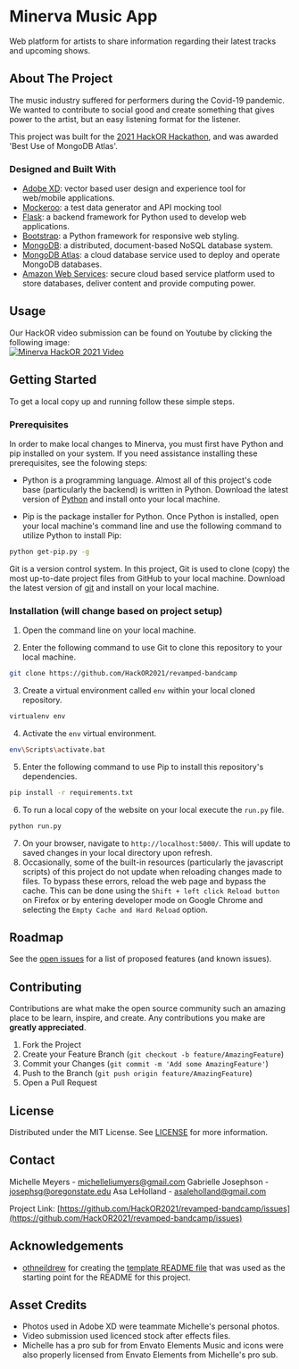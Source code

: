 # Minerva Music App
Web platform for artists to share information regarding their latest tracks and upcoming shows.


<!-- ABOUT THE PROJECT -->
## About The Project

The music industry suffered for performers during the Covid-19 pandemic. We wanted to contribute to social good and create something that gives power to the artist, but an easy listening format for the listener.

This project was built for the [2021 HackOR Hackathon](https://devpost.com/software/minerva-music-app), and was awarded 'Best Use of MongoDB Atlas'.

<!-- The project is hosted live on Heroku at https://team-cs-cats.herokuapp.com/ -->
<!-- The project is hosted live at http://flip2.engr.oregonstate.edu:5147/ -->


<!-- **Note: When loading the hosted website, please be patient as it takes several seconds for the Heroku server to spin up and load the site files.** -->


<!-- ### Built With -->
### Designed and Built With
* [Adobe XD](https://www.adobe.com/products/xd.html): vector based user design and experience tool for web/mobile applications.
* [Mockeroo](https://www.mockaroo.com/): a test data generator and API mocking tool
* [Flask](https://flask.palletsprojects.com/en/1.1.x/): a backend framework for Python used to develop web applications. 
* [Bootstrap](https://getbootstrap.com/docs/4.0/getting-started/introduction/): a Python framework for responsive web styling.
* [MongoDB](https://dev.mysql.com/doc/): a distributed, document-based NoSQL database system.
* [MongoDB Atlas](https://www.mongodb.com/cloud/atlas): a cloud database service used to deploy and operate MongoDB databases.
* [Amazon Web Services](https://aws.amazon.com/about-aws/): secure cloud based service platform used to store databases, deliver content and provide computing power.

<!-- USAGE EXAMPLES -->
## Usage

Our HackOR video submission can be found on Youtube by clicking the following image:  
[![Minerva HackOR 2021 Video](https://img.youtube.com/vi/soAcNdbTH3s/0.jpg)](https://www.youtube.com/watch?v=soAcNdbTH3s)


<!-- GETTING STARTED -->
## Getting Started

To get a local copy up and running follow these simple steps.

### Prerequisites

In order to make local changes to Minerva, you must first have Python and pip installed on your system. If you need assistance installing these prerequisites, see the folowing steps:

* Python is a programming language. Almost all of this project's code base (particularly the backend) is written in Python. Download the latest version of [Python](https://www.python.org/downloads/) and install onto your local machine.

* Pip is the package installer for Python. Once Python is installed, open your local machine's command line and use the following command to utilize Python to install Pip:
```sh
python get-pip.py -g
```

Git is a version control system. In this project, Git is used to clone (copy) the most up-to-date project files from GitHub to your local machine. Download the latest version of [git](https://git-scm.com/download/win) and install on your local machine.


### Installation (will change based on project setup) 

1. Open the command line on your local machine.

2. Enter the following command to use Git to clone this repository to your local machine.
```sh
git clone https://github.com/HackOR2021/revamped-bandcamp
```
3. Create a virtual environment called `env` within your local cloned repository.
```sh
virtualenv env
```
4. Activate the `env` virtual environment.
```sh
env\Scripts\activate.bat
```
5. Enter the following command to use Pip to install this repository's dependencies.
```sh
pip install -r requirements.txt
```
6. To run a local copy of the website on your local execute the `run.py` file.
```sh
python run.py
```
7. On your browser, navigate to `http://localhost:5000/`. This will update to saved changes in your local directory upon refresh.
8. Occasionally, some of the built-in resources (particularly the javascript scripts) of this project do not update when reloading changes made to files. To bypass these errors, reload the web page and bypass the cache. This can be done using the `Shift + left click Reload button` on Firefox or by entering developer mode on Google Chrome and selecting the `Empty Cache and Hard Reload` option.


<!-- ROADMAP -->
## Roadmap

See the [open issues](https://github.com/HackOR2021/revamped-bandcamp/issues) for a list of proposed features (and known issues).



<!-- CONTRIBUTING -->
## Contributing

Contributions are what make the open source community such an amazing place to be learn, inspire, and create. Any contributions you make are **greatly appreciated**.

1. Fork the Project
2. Create your Feature Branch (`git checkout -b feature/AmazingFeature`)
3. Commit your Changes (`git commit -m 'Add some AmazingFeature'`)
4. Push to the Branch (`git push origin feature/AmazingFeature`)
5. Open a Pull Request



<!-- LICENSE -->
## License

Distributed under the MIT License. See [LICENSE](https://github.com/HackOR2021/revamped-bandcamp/LICENSE.txt) for more information.



<!-- CONTACT -->
## Contact
Michelle Meyers - michelleliumyers@gmail.com
Gabrielle Josephson - josephsg@oregonstate.edu
Asa LeHolland - asaleholland@gmail.com

Project Link: [https://github.com/HackOR2021/revamped-bandcamp/issues](https://github.com/HackOR2021/revamped-bandcamp/issues)



<!-- ACKNOWLEDGEMENTS -->
## Acknowledgements

* [othneildrew](https://github.com/othneildrew) for creating the [template README file](https://github.com/othneildrew/Best-README-Template) that was used as the starting point for the README for this project. 

## Asset Credits
* Photos used in Adobe XD were teammate Michelle's personal photos.
* Video submission used licenced stock after effects files.
* Michelle has a pro sub for from Envato Elements Music and icons were also properly licensed from Envato Elements from Michelle's pro sub.


<!-- MARKDOWN LINKS & IMAGES (to be added as needed) -->
<!-- [example-use]: images/{filename}.gif -->

 